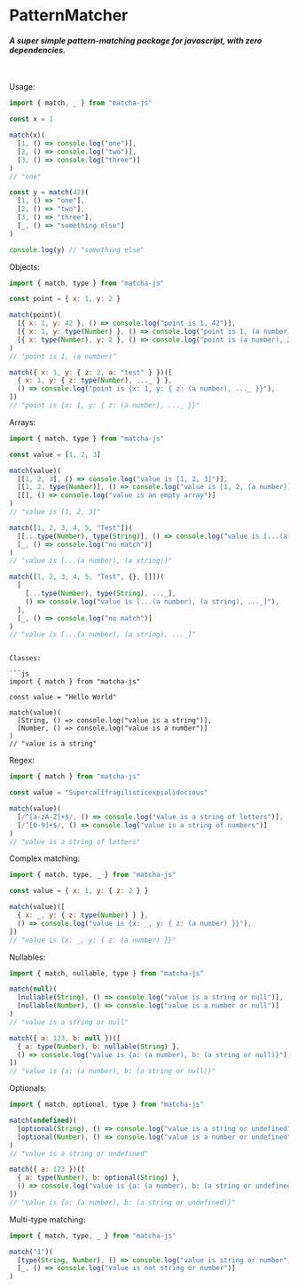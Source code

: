 # **PatternMatcher**

#### _A super simple pattern-matching package for javascript, with zero dependencies._

<br />

Usage:

```js
import { match, _ } from "matcha-js"

const x = 1

match(x)(
  [1, () => console.log("one")],
  [2, () => console.log("two")],
  [3, () => console.log("three")]
)
// "one"

const y = match(42)(
  [1, () => "one"],
  [2, () => "two"],
  [3, () => "three"],
  [_, () => "something else"]
)

console.log(y) // "something else"
```

Objects:

```js
import { match, type } from "matcha-js"

const point = { x: 1, y: 2 }

match(point)(
  [{ x: 1, y: 42 }, () => console.log("point is 1, 42")],
  [{ x: 1, y: type(Number) }, () => console.log("point is 1, (a number)")],
  [{ x: type(Number), y: 2 }, () => console.log("point is (a number), 2")]
)
// "point is 1, (a number)"

match({ x: 1, y: { z: 2, a: "test" } })([
  { x: 1, y: { z: type(Number), ..._ } },
  () => console.log("point is {x: 1, y: { z: (a number), ..._ }}"),
])
// "point is {x: 1, y: { z: (a number), ..._ }}"
```

Arrays:

```js
import { match, type } from "matcha-js"

const value = [1, 2, 3]

match(value)(
  [[1, 2, 3], () => console.log("value is [1, 2, 3]")],
  [[1, 2, type(Number)], () => console.log("value is [1, 2, (a number)]")],
  [[], () => console.log("value is an empty array")]
)
// "value is [1, 2, 3]"

match([1, 2, 3, 4, 5, "Test"])(
  [[...type(Number), type(String)], () => console.log("value is [...(a number), (a string)]")],
  [_, () => console.log("no match")]
)
// "value is [...(a number), (a string)]"

match([1, 2, 3, 4, 5, "Test", {}, []])(
  [
    [...type(Number), type(String), ..._],
    () => console.log("value is [...(a number), (a string), ..._]"),
  ],
  [_, () => console.log("no match")]
)
// "value is [...(a number), (a string), ..._]"
```

````

Classes:

```js
import { match } from "matcha-js"

const value = "Hello World"

match(value)(
  [String, () => console.log("value is a string")],
  [Number, () => console.log("value is a number")]
)
// "value is a string"
````

Regex:

```js
import { match } from "matcha-js"

const value = "Supercalifragilisticexpialidocious"

match(value)(
  [/^[a-zA-Z]+$/, () => console.log("value is a string of letters")],
  [/^[0-9]+$/, () => console.log("value is a string of numbers")]
)
// "value is a string of letters"
```

Complex matching:

```js
import { match, type, _ } from "matcha-js"

const value = { x: 1, y: { z: 2 } }

match(value)([
  { x: _, y: { z: type(Number) } },
  () => console.log("value is {x: _, y: { z: (a number) }}"),
])
// "value is {x: _, y: { z: (a number) }}"
```

Nullables:

```js
import { match, nullable, type } from "matcha-js"

match(null)(
  [nullable(String), () => console.log("value is a string or null")],
  [nullable(Number), () => console.log("value is a number or null")]
)
// "value is a string or null"

match({ a: 123, b: null })([
  { a: type(Number), b: nullable(String) },
  () => console.log("value is {a: (a number), b: (a string or null)}"),
])
// "value is {a: (a number), b: (a string or null)}"
```

Optionals:

```js
import { match, optional, type } from "matcha-js"

match(undefined)(
  [optional(String), () => console.log("value is a string or undefined")],
  [optional(Number), () => console.log("value is a number or undefined")]
)
// "value is a string or undefined"

match({ a: 123 })([
  { a: type(Number), b: optional(String) },
  () => console.log("value is {a: (a number), b: (a string or undefined)}"),
])
// "value is {a: (a number), b: (a string or undefined)}"
```

Multi-type matching:

```js
import { match, type, _ } from "matcha-js"

match("1")(
  [type(String, Number), () => console.log("value is string or number")],
  [_, () => console.log("value is not string or number")]
)
```
